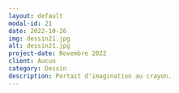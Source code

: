 ```yaml
---
layout: default
modal-id: 21
date: 2022-10-26
img: dessin21.jpg
alt: dessin21.jpg
project-date: Novembre 2022
client: Aucun
category: Dessin
description: Portait d'imagination au crayon.
---
```

